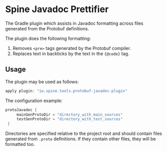 # Spine Javadoc Prettifier

The Gradle plugin which assists in Javadoc formatting across files generated from the Protobuf 
definitions.

The plugin does the following formatting:

1. Removes `<pre>` tags generated by the Protobuf compiler.
2. Replaces text in backticks by the text in the `{@code}` tag.

## Usage

The plugin may be used as follows:

```groovy
apply plugin: "io.spine.tools.protobuf-javadoc-plugin"
```

The configuration example:

```groovy
protoJavadoc {
     mainGenProtoDir = "directory_with_main_sources"
     testGenProtoDir = "directory_with_test_sources"
 }
 ```
 
 Directories are specified relative to the project root and should contain files generated from 
 `.proto` definitions. If they contain other files, they will be formatted too.